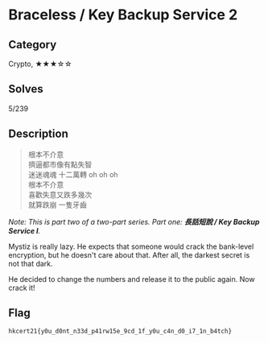 Braceless / Key Backup Service 2
===

## Category

Crypto, ★★★☆☆

## Solves

5/239

## Description

> 根本不介意  
> 擠逼都市像有點失智  
> 迷迷魂魂 十二萬轉 oh oh oh  
> 根本不介意  
> 喜歡失意又跌多幾次  
> 就算跌崩 一隻牙齒  

_Note: This is part two of a two-part series. Part one: **長話短說 / Key Backup Service I**._

Mystiz is really lazy. He expects that someone would crack the bank-level encryption, but he doesn't care about that. After all, the darkest secret is not that dark.

He decided to change the numbers and release it to the public again. Now crack it!

## Flag

`hkcert21{y0u_d0nt_n33d_p41rw15e_9cd_1f_y0u_c4n_d0_i7_1n_b4tch}`